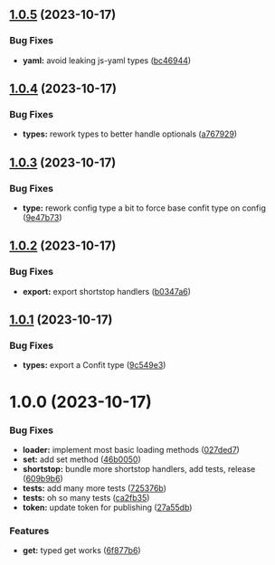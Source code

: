## [1.0.5](https://github.com/sesamecare/confit/compare/v1.0.4...v1.0.5) (2023-10-17)


### Bug Fixes

* **yaml:** avoid leaking js-yaml types ([bc46944](https://github.com/sesamecare/confit/commit/bc469448e5d18cf2780f24588e3ef798842351bc))

## [1.0.4](https://github.com/sesamecare/confit/compare/v1.0.3...v1.0.4) (2023-10-17)


### Bug Fixes

* **types:** rework types to better handle optionals ([a767929](https://github.com/sesamecare/confit/commit/a7679297e80b2487864910efbcf0eab4693fd857))

## [1.0.3](https://github.com/sesamecare/confit/compare/v1.0.2...v1.0.3) (2023-10-17)


### Bug Fixes

* **type:** rework config type a bit to force base confit type on config ([9e47b73](https://github.com/sesamecare/confit/commit/9e47b73c08bbb553c3997c089531f44dceab3dc4))

## [1.0.2](https://github.com/sesamecare/confit/compare/v1.0.1...v1.0.2) (2023-10-17)


### Bug Fixes

* **export:** export shortstop handlers ([b0347a6](https://github.com/sesamecare/confit/commit/b0347a65c096ba885c68008ad62a06304d923dee))

## [1.0.1](https://github.com/sesamecare/confit/compare/v1.0.0...v1.0.1) (2023-10-17)


### Bug Fixes

* **types:** export a Confit type ([9c549e3](https://github.com/sesamecare/confit/commit/9c549e3bea91433775c7f4b54c672a22dde18ee3))

# 1.0.0 (2023-10-17)


### Bug Fixes

* **loader:** implement most basic loading methods ([027ded7](https://github.com/sesamecare/confit/commit/027ded71be013b6b39e0a4e55ddfb6375285fe1c))
* **set:** add set method ([46b0050](https://github.com/sesamecare/confit/commit/46b0050e032f6443a10a9a0bb3f64e2b14289f18))
* **shortstop:** bundle more shortstop handlers, add tests, release ([609b9b6](https://github.com/sesamecare/confit/commit/609b9b63cb3c94902bbd93209070a6fa34baf7e8))
* **tests:** add many more tests ([725376b](https://github.com/sesamecare/confit/commit/725376bb9280f832799edfdbe72d2760db76377a))
* **tests:** oh so many tests ([ca2fb35](https://github.com/sesamecare/confit/commit/ca2fb35964861ee7f772bf285fc595a3e4ac8857))
* **token:** update token for publishing ([27a55db](https://github.com/sesamecare/confit/commit/27a55db74ecb347b7a72add2ae3c229eb7f557c3))


### Features

* **get:** typed get works ([6f877b6](https://github.com/sesamecare/confit/commit/6f877b622b5969c3aaee1240f6109369b70982fe))
